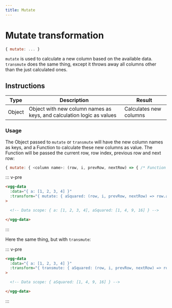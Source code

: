 ```yaml
---
title: Mutate
---
```


# Mutate transformation

```js
{ mutate: ... }
```
`mutate` is used to calculate a new column based on the available data.
`transmute` does the same thing, except it throws away all columns other than the
just calculated ones.

## Instructions

| Type   | Description                                                           | Result                 |
| ------ | --------------------------------------------------------------------- | ---------------------- |
| Object | Object with new column names as keys, and calculation logic as values | Calculates new columns |

### Usage

The Object passed to `mutate` or `transmute` will have the new column names
as keys, and a Function to calculate these new columns as value. The Function will
be passed the current row, row index, previous row and next row:

```js
{ mutate: { <column name>: (row, i, prevRow, nextRow) => { /* Function body */ } } }
```

::: v-pre
```html
<vgg-data
  :data="{ a: [1, 2, 3, 4] }"
  :transform="{ mutate: { aSquared: (row, i, prevRow, nextRow) => row.a * row.a } }"
>

  <!-- Data scope: { a: [1, 2, 3, 4], aSquared: [1, 4, 9, 16] } -->

</vgg-data>
```
:::

Here the same thing, but with `transmute`:

::: v-pre
```html
<vgg-data
  :data="{ a: [1, 2, 3, 4] }"
  :transform="{ transmute: { aSquared: (row, i, prevRow, nextRow) => row.a * row.a } }"
>

  <!-- Data scope: { aSquared: [1, 4, 9, 16] } -->

</vgg-data>
```
:::
